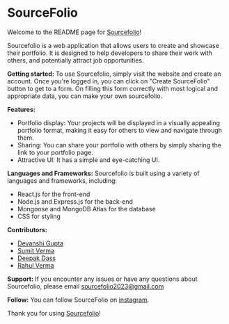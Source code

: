 # SourceFolio
Welcome to the README page for [Sourcefolio](https://source-folio-frontend.vercel.app/)!

Sourcefolio is a web application that allows users to create and showcase their portfolio. It is designed to help developers to share their work with others, and potentially attract job opportunities.
                                                                                                                                                                                                    
**Getting started:**
To use Sourcefolio, simply visit the website and create an account. Once you're logged in, you can click on "Create SourceFolio" button to get to a form. On filling this form correctly with most logical and appropriate data, you can make your own sourcefolio.

**Features:**
- Portfolio display: Your projects will be displayed in a visually appealing portfolio format, making it easy for others to view and navigate through them.
- Sharing: You can share your portfolio with others by simply sharing the link to your portfolio page.
- Attractive UI: It has a simple and eye-catching UI.

**Languages and Frameworks:**
Sourcefolio is built using a variety of languages and frameworks, including:
- React.js for the front-end
- Node.js and Express.js for the back-end
- Mongoose and MongoDB Atlas for the database
- CSS for styling

**Contributors:**
- [Devanshi Gupta](https://github.com/Devanshi449)
- [Sumit Verma](https://github.com/sumit-6)
- [Deepak Dass](https://github.com/iamdeepakdass)
- [Rahul Verma](https://github.com/anonymouse003)

**Support:**
If you encounter any issues or have any questions about Sourcefolio, please email sourcefolio2023@gmail.com

**Follow:**
You can follow SourceFolio on [instagram](https://www.instagram.com/sourcefolio2023/).

Thank you for using [Sourcefolio](https://source-folio-frontend.vercel.app/)!
